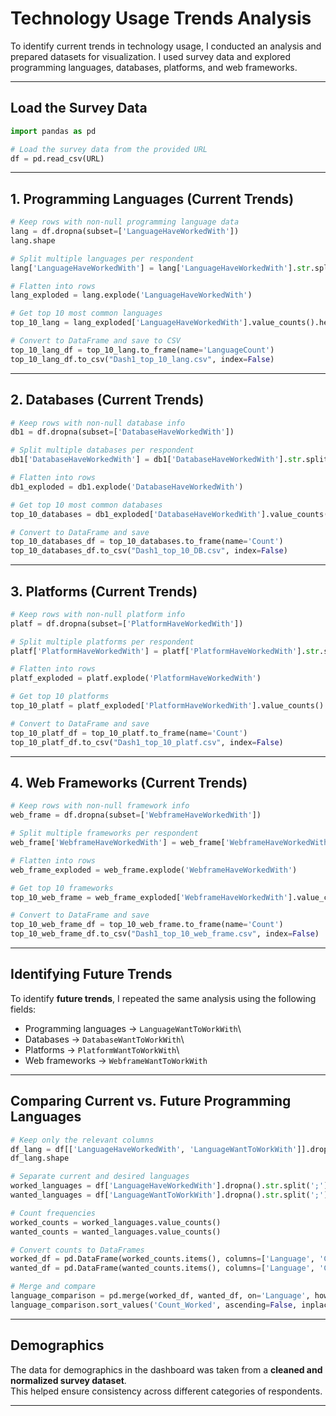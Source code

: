 # **Technology Usage Trends Analysis**

To identify current trends in technology usage, I conducted an analysis
and prepared datasets for visualization. I used survey data and explored
programming languages, databases, platforms, and web frameworks.

------------------------------------------------------------------------

## Load the Survey Data

``` python
import pandas as pd

# Load the survey data from the provided URL
df = pd.read_csv(URL)
```

------------------------------------------------------------------------

## 1. Programming Languages (Current Trends)

``` python
# Keep rows with non-null programming language data
lang = df.dropna(subset=['LanguageHaveWorkedWith'])
lang.shape

# Split multiple languages per respondent
lang['LanguageHaveWorkedWith'] = lang['LanguageHaveWorkedWith'].str.split(';')

# Flatten into rows
lang_exploded = lang.explode('LanguageHaveWorkedWith')

# Get top 10 most common languages
top_10_lang = lang_exploded['LanguageHaveWorkedWith'].value_counts().head(10)

# Convert to DataFrame and save to CSV
top_10_lang_df = top_10_lang.to_frame(name='LanguageCount')
top_10_lang_df.to_csv("Dash1_top_10_lang.csv", index=False)
```

------------------------------------------------------------------------

## 2. Databases (Current Trends)

``` python
# Keep rows with non-null database info
db1 = df.dropna(subset=['DatabaseHaveWorkedWith'])

# Split multiple databases per respondent
db1['DatabaseHaveWorkedWith'] = db1['DatabaseHaveWorkedWith'].str.split(';')

# Flatten into rows
db1_exploded = db1.explode('DatabaseHaveWorkedWith')

# Get top 10 most common databases
top_10_databases = db1_exploded['DatabaseHaveWorkedWith'].value_counts().head(10)

# Convert to DataFrame and save
top_10_databases_df = top_10_databases.to_frame(name='Count')
top_10_databases_df.to_csv("Dash1_top_10_DB.csv", index=False)
```

------------------------------------------------------------------------

## 3. Platforms (Current Trends)

``` python
# Keep rows with non-null platform info
platf = df.dropna(subset=['PlatformHaveWorkedWith'])

# Split multiple platforms per respondent
platf['PlatformHaveWorkedWith'] = platf['PlatformHaveWorkedWith'].str.split(';')

# Flatten into rows
platf_exploded = platf.explode('PlatformHaveWorkedWith')

# Get top 10 platforms
top_10_platf = platf_exploded['PlatformHaveWorkedWith'].value_counts().head(10)

# Convert to DataFrame and save
top_10_platf_df = top_10_platf.to_frame(name='Count')
top_10_platf_df.to_csv("Dash1_top_10_platf.csv", index=False)
```

------------------------------------------------------------------------

## 4. Web Frameworks (Current Trends)

``` python
# Keep rows with non-null framework info
web_frame = df.dropna(subset=['WebframeHaveWorkedWith'])

# Split multiple frameworks per respondent
web_frame['WebframeHaveWorkedWith'] = web_frame['WebframeHaveWorkedWith'].str.split(';')

# Flatten into rows
web_frame_exploded = web_frame.explode('WebframeHaveWorkedWith')

# Get top 10 frameworks
top_10_web_frame = web_frame_exploded['WebframeHaveWorkedWith'].value_counts().head(10)

# Convert to DataFrame and save
top_10_web_frame_df = top_10_web_frame.to_frame(name='Count')
top_10_web_frame_df.to_csv("Dash1_top_10_web_frame.csv", index=False)
```

------------------------------------------------------------------------

## Identifying Future Trends

To identify **future trends**, I repeated the same analysis using the
following fields:

-   Programming languages → `LanguageWantToWorkWith`\
-   Databases → `DatabaseWantToWorkWith`\
-   Platforms → `PlatformWantToWorkWith`\
-   Web frameworks → `WebframeWantToWorkWith`

------------------------------------------------------------------------

## Comparing Current vs. Future Programming Languages

``` python
# Keep only the relevant columns
df_lang = df[['LanguageHaveWorkedWith', 'LanguageWantToWorkWith']].dropna()
df_lang.shape

# Separate current and desired languages
worked_languages = df['LanguageHaveWorkedWith'].dropna().str.split(';').explode()
wanted_languages = df['LanguageWantToWorkWith'].dropna().str.split(';').explode()

# Count frequencies
worked_counts = worked_languages.value_counts()
wanted_counts = wanted_languages.value_counts()

# Convert counts to DataFrames
worked_df = pd.DataFrame(worked_counts.items(), columns=['Language', 'Count_Worked'])
wanted_df = pd.DataFrame(wanted_counts.items(), columns=['Language', 'Count_Wanted'])

# Merge and compare
language_comparison = pd.merge(worked_df, wanted_df, on='Language', how='outer').fillna(0)
language_comparison.sort_values('Count_Worked', ascending=False, inplace=True)
```

------------------------------------------------------------------------

## Demographics

The data for demographics in the dashboard was taken from a **cleaned
and normalized survey dataset**.\
This helped ensure consistency across different categories of
respondents.

------------------------------------------------------------------------
